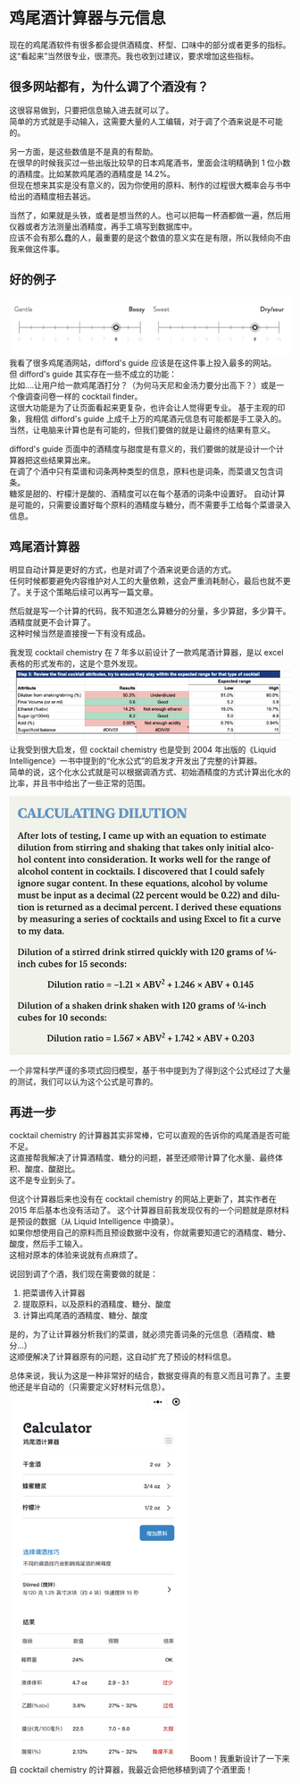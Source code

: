# 鸡尾酒计算器与元信息

现在的鸡尾酒软件有很多都会提供酒精度、杯型、口味中的部分或者更多的指标。  
这“看起来”当然很专业，很漂亮。我也收到过建议，要求增加这些指标。

## 很多网站都有，为什么调了个酒没有？

这很容易做到，只要把信息输入进去就可以了。  
简单的方式就是手动输入，这需要大量的人工编辑，对于调了个酒来说是不可能的。

另一方面，是这些数值是不是真的有帮助。  
在很早的时候我买过一些出版比较早的日本鸡尾酒书，里面会注明精确到 1 位小数的酒精度。比如某款鸡尾酒的酒精度是 14.2%。  
但现在想来其实是没有意义的，因为你使用的原料、制作的过程很大概率会与书中给出的酒精度相去甚远。

当然了，如果就是头铁，或者是想当然的人。也可以把每一杯酒都做一遍，然后用仪器或者方法测量出酒精度，再手工填写到数据库中。  
应该不会有那么蠢的人，最重要的是这个数值的意义实在是有限，所以我倾向不由我来做这件事。

## 好的例子

![difford's guide](/images/difford-ruler.png)
我看了很多鸡尾酒网站，difford's guide 应该是在这件事上投入最多的网站。  
但 difford's guide 其实存在一些不成立的功能：  
比如....让用户给一款鸡尾酒打分？（为何马天尼和金汤力要分出高下？）或是一个像调查问卷一样的 cocktail finder。  
这很大功能是为了让页面看起来更复杂，也许会让人觉得更专业。
基于主观的印象，我相信 difford's guide 上成千上万的鸡尾酒元信息有可能都是手工录入的。  
当然，让电脑来计算也是有可能的，但我们要做的就是让最终的结果有意义。

difford's guide 页面中的酒精度与甜度是有意义的，我们要做的就是设计一个计算器把这些结果算出来。  
在调了个酒中只有菜谱和词条两种类型的信息，原料也是词条，而菜谱又包含词条。  
糖浆是甜的、柠檬汁是酸的、酒精度可以在每个基酒的词条中设置好。
自动计算是可能的，只需要设置好每个原料的酒精度与糖分，而不需要手工给每个菜谱录入信息。

## 鸡尾酒计算器

明显自动计算是更好的方式，也是对调了个酒来说更合适的方式。  
任何时候都要避免内容维护对人工的大量依赖，这会严重消耗耐心，最后也就不更了。关于这个策略后续可以再写一篇文章。

然后就是写一个计算的代码，我不知道怎么算糖分的分量，多少算甜，多少算干。酒精度就更不会计算了。  
这种时候当然是直接搜一下有没有成品。

我发现 cocktail chemistry 在 7 年多以前设计了一款鸡尾酒计算器，是以 excel 表格的形式发布的，这是个意外发现。  
![formula](/images/excel.png)
让我受到很大启发，但 cocktail chemistry 也是受到 2004 年出版的《Liquid Intelligence》一书中提到的“化水公式”的启发才开发出了完整的计算器。  
简单的说，这个化水公式就是可以根据调酒方式、初始酒精度的方式计算出化水的比率，并且书中给出了一些正常的范围。

![formula](/images/calc-dilution.png)

一个非常科学严谨的多项式回归模型，基于书中提到为了得到这个公式经过了大量的测试，我们可以认为这个公式是可靠的。

## 再进一步

cocktail chemistry 的计算器其实非常棒，它可以直观的告诉你的鸡尾酒是否可能不足。  
这直接帮我解决了计算酒精度、糖分的问题，甚至还顺带计算了化水量、最终体积、酸度、酸甜比。  
这不是专业到头了。

但这个计算器后来也没有在 cocktail chemistry 的网站上更新了，其实作者在 2015 年后基本也没有活动了。
这个计算器目前我发现仅有的一个问题就是原材料是预设的数据（从 Liquid Intelligence 中摘录）。  
如果你想使用自己的原料而且预设数据中没有，你就需要知道它的酒精度、糖分、酸度，然后手工输入。  
这相对原本的体验来说就有点麻烦了。

说回到调了个酒，我们现在需要做的就是：

1. 把菜谱传入计算器
2. 提取原料，以及原料的酒精度、糖分、酸度
3. 计算出鸡尾酒的酒精度、糖分、酸度

是的，为了让计算器分析我们的菜谱，就必须完善词条的元信息（酒精度、糖分...）  
这顺便解决了计算器原有的问题，这自动扩充了预设的材料信息。

总体来说，我认为这是一种非常好的结合，数据变得真的有意义而且可靠了。主要他还是半自动的（只需要定义好材料元信息）。  
<img src='/images/calculator.png' width='320'/>
Boom！我重新设计了一下来自 cocktail chemistry 的计算器，我最近会把他移植到调了个酒里面！
